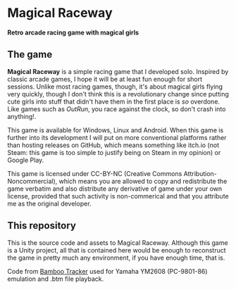 # Magical Raceway
**Retro arcade racing game with magical girls**
## The game
**Magical Raceway** is a simple racing game that I developed solo. Inspired by classic arcade games, I hope it will be at least fun enough for short sessions. Unlike most racing games, though, it's about magical girls flying very quickly, though I don't think this is a revolutionary change since putting cute girls into stuff that didn't have them in the first place is *so* overdone. Like games such as *OutRun*, you race against the clock, so don't crash into anything!.

This game is available for Windows, Linux and Android. When this game is further into its development I will put on more conventional platforms rather than hosting releases on GitHub, which means something like itch.io (not Steam: this game is too simple to justify being on Steam in my opinion) or Google Play.

This game is licensed under CC-BY-NC (Creative Commons Attribution-Noncommercial), which means you are allowed to copy and redistribute the game verbatim and also distribute any derivative of game under your own license, provided that such activity is non-commerical and that you attribute me as the original developer.
## This repository
This is the source code and assets to Magical Raceway. Although this game is a Unity project, all that is contained here would be enough to reconstruct the game in pretty much any environment, if you have enough time, that is.

Code from [Bamboo Tracker](https://github.com/BambooTracker/BambooTracker) used for Yamaha YM2608 (PC-9801-86) emulation and .btm file playback.
